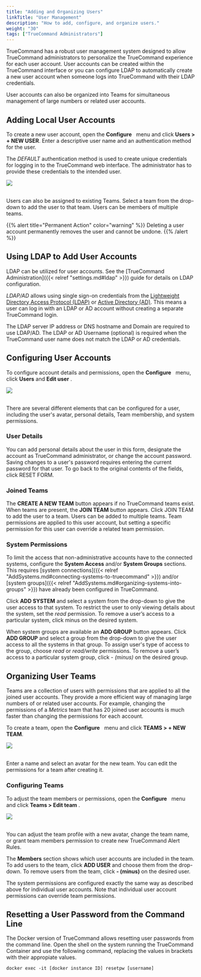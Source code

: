 ```yaml
---
title: "Adding and Organizing Users"
linkTitle: "User Management"
description: "How to add, configure, and organize users."
weight: "30"
tags: ["TrueCommand Administrators"]
---
```


TrueCommand has a robust user management system designed to allow TrueCommand administrators to personalize the TrueCommand experience for each user account.
User accounts can be created within the TrueCommand interface or you can configure LDAP to automatically create a new user account when someone logs into TrueCommand with their LDAP credentials.

User accounts can also be organized into Teams for simultaneous management of large numbers or related user accounts.

## Adding Local User Accounts

To create a new user account, open the **Configure** <i class="fa fa-cog" aria-hidden="true" title="Settings"></i>&nbsp; menu and click **Users > + NEW USER**.
Enter a descriptive user name and an authentication method for the user.

The *DEFAULT* authentication method is used to create unique credentials for logging in to the TrueCommand web interface.
The administrator has to provide these credentials to the intended user.

<img src="/images/tc-1.3-users-new.PNG">
<br><br>

Users can also be assigned to existing Teams.
Select a team from the drop-down to add the user to that team.
Users can be members of multiple teams.

{{% alert title="Permanent Action" color="warning" %}}
Deleting a user account permanently removes the user and cannot be undone.
{{% /alert %}}

## Using LDAP to Add User Accounts

LDAP can be utilized for user accounts.  See the [TrueCommand Administration]({{< relref "settings.md#ldap" >}}) guide for details on LDAP configuration.

*LDAP/AD* allows using single sign-on credentials from the [Lightweight Directory Access Protocol (LDAP)](https://en.wikipedia.org/wiki/Lightweight_Directory_Access_Protocol) or [Active Directory (AD)](https://en.wikipedia.org/wiki/Active_Directory).
This means a user can log in with an LDAP or AD account without creating a separate TrueCommand login.

The LDAP server IP address or DNS hostname and Domain are required to use LDAP/AD.
The LDAP or AD Username (optional) is required when the TrueCommand user name does not match the LDAP or AD credentials.

## Configuring User Accounts

To configure account details and permissions, open the **Configure** <i class="fa fa-cog" aria-hidden="true" title="Settings"></i>&nbsp; menu, click **Users** and **Edit user** <i class="fas fa-pen" aria-hidden="true" title="Edit"></i>.

<img src="/images/tc-1.3-users-edit.PNG">
<br><br>

There are several different elements that can be configured for a user, including the user's avatar, personal details, Team membership, and system permissions.

### User Details

You can add personal details about the user in this form, designate the account as TrueCommand administrator, or change the account password.
Saving changes to a user's password requires entering the current password for that user.
To go back to the original contents of the fields, click RESET FORM.

### Joined Teams

The **CREATE A NEW TEAM** button appears if no TrueCommand teams exist.
When teams are present, the **JOIN TEAM** button appears.
Click JOIN TEAM to add the user to a team.
Users can be added to multiple teams.
Team permissions are applied to this user account, but setting a specific permission for this user can override a related team permission.

### System Permissions

To limit the access that non-administrative accounts have to the connected systems, configure the **System Access** and/or **System Groups** sections.
This requires [system connections]({{< relref "AddSystems.md#connecting-systems-to-truecommand" >}}) and/or [system groups]({{< relref "AddSystems.md#organizing-systems-into-groups" >}}) have already been configured in TrueCommand.

Click **ADD SYSTEM** and select a system from the drop-down to give the user access to that system.
To restrict the user to only viewing details about the system, set the *read* permission.
To remove a user’s access to a particular system, click minus on the desired system.

When system groups are available an **ADD GROUP** button appears.
Click **ADD GROUP** and select a group from the drop-down to give the user access to all the systems in that group.
To assign user's type of access to the group, choose *read* or *read/write* permissions.
To remove a user’s access to a particular system group, click *- (minus)* on the desired group.

## Organizing User Teams

Teams are a collection of users with permissions that are applied to all the joined user accounts.
They provide a more efficient way of managing large numbers of or related user accounts.
For example, changing the permissions of a *Metrics* team that has 20 joined user accounts is much faster than changing the permissions for each account.

To create a team, open the **Configure** <i class="fa fa-cog" aria-hidden="true" title="Settings"></i>&nbsp; menu and click **TEAMS > + NEW TEAM**.

<img src="/images/tc-1.3-teams-new.PNG">
<br><br>

Enter a name and select an avatar for the new team.
You can edit the permissions for a team after creating it.

### Configuring Teams

To adjust the team members or permissions, open the **Configure** <i class="fa fa-cog" aria-hidden="true" title="Settings"></i>&nbsp; menu and click **Teams > Edit team** <i class="fas fa-pen" aria-hidden="true" title="Edit"></i>.

<img src="/images/tc-1.3-teams-edit.PNG">
<br><br>

You can adjust the team profile with a new avatar, change the team name, or grant team members permission to create new TrueCommand Alert Rules.

The **Members** section shows which user accounts are included in the team.
To add users to the team, click **ADD USER** and choose them from the drop-down.
To remove users from the team, click **- (minus)** on the desired user.

The system permissions are configured exactly the same way as described above for individual user accounts.
Note that individual user account permissions can override team permissions.

## Resetting a User Password from the Command Line

The Docker version of TrueCommand allows resetting user passwords from the command line.  Open the shell on the system running the TrueCommand Container and use the following command, replacing the values in brackets with their appropiate values. 
```
docker exec -it [docker instance ID] resetpw [username]
```
